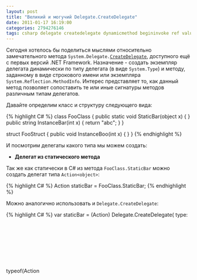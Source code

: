 ```yaml
---
layout: post
title: "Великий и могучий Delegate.CreateDelegate"
date: 2011-01-17 16:19:00
categories: 2794276146
tags: csharp delegate createdelegate dynamicmethod begininvoke ref valuetype
---
```

Сегодня хотелось бы поделиться мыслями относительно замечательного метода `System.Delegate.`[`CreateDelegate`](http://msdn.microsoft.com/en-us/library/9tz542wy.aspx), доступного ещё с первых версий .NET Framework. Назначение - создать экземпляр делегата динамически по типу делегата (в виде `System.Type`) и методу, заданному в виде строкового имени или экземпляра `System.Reflection.MethodInfo`. Интерес представляет то, как данный метод позволяет сопоставить те или иные сигнатуры методов различным типам делегатов.

Давайте определим класс и структуру следующего вида:

{% highlight C# %}
class FooClass {
  public static void StaticBar(object x) { }
  public string InstanceBar(int x) { return "abc"; }
}

struct FooStruct {
  public void InstanceBoo(int x) { }
}
{% endhighlight %}

И посмотрим делегаты какого типа мы можем создать:

* **Делегат из статического метода**

Так же как статически в C# из метода `FooClass.StaticBar` можно создать делегат типа `Action<object>`:

{% highlight C# %}
Action<object> staticBar = FooClass.StaticBar;
{% endhighlight %}

Можно аналогично использовать и `Delegate.CreateDelegate`:

{% highlight C# %}
var staticBar = (Action<object>)
  Delegate.CreateDelegate(
    type:   typeof(Action<object>),
    method: typeof(FooClass).GetMethod("StaticBar"));
{% endhighlight %}

* **Делегат из метода экземпляра**

Опять же, аналогично статическому поведению C#:

{% highlight C# %}
Func<int, string> instanceBar1 = new FooClass().InstanceBar;
{% endhighlight %}

Можно создавать делегаты из методов уровня экземпляра, указывая через дополнительный параметр `firstArgument` экземпляр объекта, для которого будет вызываться выбранный метод экземпляра:

{% highlight C# %}
var instanceBar = (Func<int, string>) Delegate.CreateDelegate(
  type:   typeof(Func<int, string>),
  method: typeof(FooClass).GetMethod("InstanceBar"),
  firstArgument: new FooClass()); /* <== */
{% endhighlight %}

Помимо методов уровня экземпляра классов, поддерживаются и методы экземпляров типов-значений, при этом структура будет подвергнута боксингу:

{% highlight C# %}
var instanceBoo = (Action<int>) Delegate.CreateDelegate(
  type:   typeof(Action<int>),
  method: typeof(FooStruct).GetMethod("InstanceBoo"),
  firstArgument: new FooStruct()); /* <== */
{% endhighlight %}

* **Делегат из метода с отличающимся типом параметров**

C# статически поддерживает контравариантность типов параметров при создании экземпляров делегатов из *method group*. Например, возможно подписаться методом с сигнатурой:

{% highlight C# %}
void Foo(object sender, EventArgs e)
{% endhighlight %}

на событие, ожидающее делегат типа:

{% highlight C# %}
void PropertyChangedEventHandler(object sender, PropertyChangedEventArgs e)
{% endhighlight %}

Так как класс `PropertyChangedEventArgs` является наследником класса `EventArgs`. Аналогично допустимо создать такой делегат, так как `string` является наследником `object`:

{% highlight C# %}
Action<string> contravariantParameterType = FooClass.StaticBar;
{% endhighlight %}

`Delegate.CreateDelegate` повторяет статическое поведение C# и тоже поддерживает контравариантность:

{% highlight C# %}
var contravariantParameterType = (Action<string>) Delegate.CreateDelegate(
  type:   typeof(Action<string>),
  method: typeof(FooClass).GetMethod("StaticBar"));
{% endhighlight %}

* **Делегат из метода с отличающимся типом возвращаемого значения**

Аналогично C# поддерживает ковариантность типа возвращаемого значения:

{% highlight C# %}
Func<int, object> covariantReturnType = new FooClass().InstanceBar;
{% endhighlight %}

`Delegate.CreateDelegate` не отстаёт:

{% highlight C# %}
var covariantReturnType = (Func<int, object>) Delegate.CreateDelegate(
  type:   typeof(Func<int, object /* <== */>),
  method: typeof(FooClass).GetMethod("InstanceBar"),
  firstArgument: new FooClass());
{% endhighlight %}

* **Делегат из метода экземпляра ссылочного типа с открытым первым аргументом**

Тут всё становится интереснее, так как C# не позволяет создавать такие делегаты статически. Дело в том, что если не указывать экземпляр через параметр `firstArgument` и подобрать тип делегата таковым, чтобы первый аргумент делегата был ссылочного типа, определяющего данный метод, то можно создать экземпляр делегата так, как если бы метод экземпляра был статическим:

{% highlight C# %}
var instanceBarAsStatic = (Func<FooClass, int, string>)
  Delegate.CreateDelegate(
    type:   typeof(Func<FooClass /* <== */, int, string>),
    method: typeof(FooClass).GetMethod("InstanceBar"));
{% endhighlight %}

А затем вызывать делегат для различных экземпляров:

{% highlight C# %}
var foo1 = new FooClass();
var foo2 = new FooClass();

instanceBarAsStatic(foo1, 1);
instanceBarAsStatic(foo2, 2);
instanceBarAsStatic(null, 3); // NRE?
{% endhighlight %}

Но тут надо быть очень осторожным, так как в случае третьего вызова проверка экземпляра (`this`) на `null` перестаёт действовать:

![]({{ site.baseurl }}/images/delegate-create.png)

Будьте аккуратны ;)

* **Делегат из статического метода с закрытым (фиксированным) первым аргументом ссылочного типа**

Теперь провернём предыдущий трюк наоборот: укажем `firstArgument` в случае создания делегата из статического метода и уберём из типа делегата первый аргумент:

{% highlight C# %}
var staticBarWithFixedArg = (Action) Delegate.CreateDelegate(
  type:   typeof(Action),
  method: typeof(FooClass).GetMethod("StaticBar"),
  firstArgument: new object()); /* <== */
{% endhighlight %}

Теперь экземпляр `new object()` “запомнится” внутри экземпляра делегата и будет автоматически подставляться как первый аргумент при каждом вызове. Для того, чтобы создать такой делегат, первый аргумент *обязан* быть ссылочного типа. Фактически мы получили каррирование первого аргумента метода.

* **Делегат из метода экземпляра типа-значения с открытым первым аргументом**

Возможность создавать делегаты такого типа я обнаружил совсем недавно, просто размышляя об устройстве методов уровня экземпляра, определённых для структур C#. На самом деле практически во всех методах экземпляров `this` представляет собой обычный `ref`-параметр (или `out`-параметр в конструкторах структур), которому ещё и можно присваивать! Раз `this` - это `ref`-параметр, то логично было попробовать создать тип делегата соответствующей сигнатуры (все типы `Action`- и `Func`-делегатов не предполагают наличие `ref`-/`out`-параметров):

{% highlight C# %}
delegate void FooStructBooRef(ref FooStruct foo, int x);
{% endhighlight %}

И попробовать создать делегат, не указывая параметр `firstArgument`:

{% highlight C# %}
var instanceBooAsStaticWithRef = (FooStructBooRef) Delegate.CreateDelegate(
  type:   typeof(FooStructBooRef /* <== */),
  method: typeof(FooStruct).GetMethod("InstanceBoo"));
{% endhighlight %}

Оказалось, что это работает и можно без проблем подменять структуру при вызове:

{% highlight C# %}
var foo1 = new FooStruct();
var foo2 = new FooStruct();

instanceBooAsStaticWithRef(ref foo1, 1);
instanceBooAsStaticWithRef(ref foo2, 2);
{% endhighlight %}

Из нюансов тут следует отметить то, что можно создать и тип делегата с первым `out`-параметром (для рантайма не существует различия между `ref`- и `out`-параметрами кроме атрибута, который фактически использует только компилятор C#), но нельзя создать такие делегаты из виртуальных методов `GetHashCode`, `Equals` и `ToString`, унаследованных от `System.Object`, так как вызов данных методов всегда требуют боксинга типов-значений.

**Бонус**

Хочется описать один workaround, раз пост посвящён делегатам, то пусть будет здесь. Однажды я столкнулся со следующей проблемой:

{% highlight C# %}
Expression<Func<string>> expr = () => "abc";
Func<string> func = expr.Compile();

// ArgumentException:
// The object must be a runtime Reflection object.
func.BeginInvoke(
  a => Console.WriteLine(func.EndInvoke(a)),
  null);
{% endhighlight %}

Оказывается среда выполнения не поддерживает методы `BeginInvoke`/`EndInvoke` делегатов, созданных с помощью класса `System.Reflection.Emit.DynamicMethod` (который используют Expression Trees в .NET).

Исправить достаточно легко, надо лишь обернуть `DynamicMethod-`делегат в другой делегат из обычного метода и вызывать у него `BeginInvoke`, но мне не были заранее известны сигнатуры делегатов и это было затруднительно. Я решил проблему очень просто - создал делегат прямо из метода `Invoke` экземпляра другого делегата:

{% highlight C# %}
Expression<Func<string>> expr = () => "abc";
Func<string> func = expr.Compile();

func = (Func<string>) Delegate.CreateDelegate(
  type:   typeof(Func<string>),
  method: typeof(Func<string>).GetMethod("Invoke"),
  firstArgument: func);

func.BeginInvoke( // OK now
  a => Console.WriteLine(func.EndInvoke(a)),
  null);
{% endhighlight %}

Быть может кому-нибудь это пригодится.